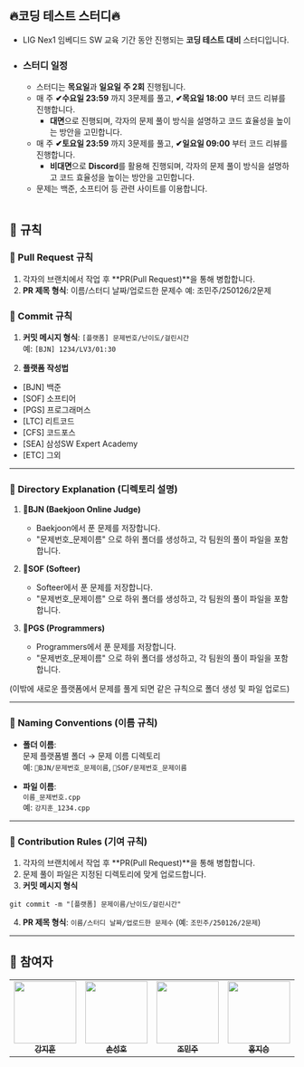 

## 🔥코딩 테스트 스터디🔥
- LIG Nex1 임베디드 SW 교육 기간 동안 진행되는 **코딩 테스트 대비** 스터디입니다.
- ### 스터디 일정
  - 스터디는 **목요일**과 **일요일** **주 2회** 진행됩니다.
  - 매 주 **✔수요일 23:59** 까지 3문제를 풀고, **✔목요일 18:00** 부터 코드 리뷰를 진행합니다.
    - **대면**으로 진행되며, 각자의 문제 풀이 방식을 설명하고 코드 효율성을 높이는 방안을 고민합니다.
  - 매 주 **✔토요일 23:59** 까지 3문제를 풀고, **✔일요일 09:00** 부터 코드 리뷰를 진행합니다.
    - **비대면**으로 **Discord**를 활용해 진행되며, 각자의 문제 풀이 방식을 설명하고 코드 효율성을 높이는 방안을 고민합니다.
  - 문제는 백준, 소프티어 등 관련 사이트를 이용합니다. <br /> <br />
## 🔸 규칙
### 🔹 Pull Request 규칙
1. 각자의 브랜치에서 작업 후 **PR(Pull Request)**을 통해 병합합니다.
2. **PR 제목 형식**: 이름/스터디 날짜/업로드한 문제수 
   예: 조민주/250126/2문제

### 🔹 Commit 규칙
1. **커밋 메시지 형식**: `[플랫폼] 문제번호/난이도/걸린시간`  
   예: `[BJN] 1234/LV3/01:30`

2. **플랫폼 작성법**
  - [BJN] 백준
  - [SOF] 소프티어
  - [PGS] 프로그래머스
  - [LTC] 리트코드
  - [CFS] 코드포스
  - [SEA] 삼성SW Expert Academy
  - [ETC] 그외
---

### 🔸 Directory Explanation (디렉토리 설명)
1. **📂BJN (Baekjoon Online Judge)**  
   - Baekjoon에서 푼 문제를 저장합니다.
   - "문제번호_문제이름" 으로 하위 폴더를 생성하고, 각 팀원의 풀이 파일을 포함합니다.

2. **📂SOF (Softeer)**  
   - Softeer에서 푼 문제를 저장합니다.
   - "문제번호_문제이름" 으로 하위 폴더를 생성하고, 각 팀원의 풀이 파일을 포함합니다.

3. **📂PGS (Programmers)**  
   - Programmers에서 푼 문제를 저장합니다.
   - "문제번호_문제이름" 으로 하위 폴더를 생성하고, 각 팀원의 풀이 파일을 포함합니다.

(이밖에 새로운 플랫폼에서 문제를 풀게 되면 같은 규칙으로 폴더 생성 및 파일 업로드)

---

### 🔹 Naming Conventions (이름 규칙)
- **폴더 이름**:  
  문제 플랫폼별 폴더 → 문제 이름 디렉토리  
  예: `📂BJN/문제번호_문제이름`, `📂SOF/문제번호_문제이름`

- **파일 이름**:  
  `이름_문제번호.cpp`  
  예: `강지훈_1234.cpp`

---

### 🔸 Contribution Rules (기여 규칙)
1. 각자의 브랜치에서 작업 후 **PR(Pull Request)**을 통해 병합합니다.
2. 문제 풀이 파일은 지정된 디렉토리에 맞게 업로드합니다.
3. **커밋 메시지 형식**
```
git commit -m "[플랫폼] 문제이름/난이도/걸린시간"
```
4. **PR 제목 형식**: `이름/스터디 날짜/업로드한 문제수` (예: `조민주/250126/2문제`)
---

## 🔸 참여자
<table>
  <tr>
    <td align="center">
      <a href="https://github.com/JhiWhoonKang">
        <img src="https://github.com/user-attachments/assets/881610b2-d203-486d-9f79-d1972393db4b" width="110px;" alt=""/><br />
        <sub><b>강지훈</b></sub></a><br />
    </td>
    <td align="center">
      <a href="https://github.com/SungHHo">
        <img src="https://github.com/user-attachments/assets/777f8dbb-8502-429e-93ad-949a4b27ae13" width="110px;" alt=""/><br />
        <sub><b>손성호</b></sub></a><br />
    </td>
    <td align="center">
      <a href="https://github.com/WIZMAY">
        <img src="https://github.com/user-attachments/assets/59a5fbb5-97a7-432f-96cc-f5be80587f7b" width="110px;" alt=""/><br />
        <sub><b>조민주</b></sub></a><br/>
    </td>
    <td align="center">
      <a href="https://github.com/HONG-2019110129">
        <img src="https://github.com/user-attachments/assets/b3a2c014-58e0-4e6c-b09e-ba78d9ce743a" width="110px;" alt=""/><br />
        <sub><b>홍지승</b></sub></a><br />
    </td>
  </tr>
</table>
